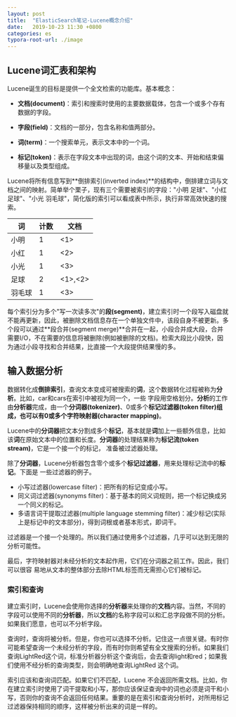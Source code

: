 ```yaml
---
layout: post
title:  "ElasticSearch笔记-Lucene概念介绍"
date:   2019-10-23 11:30 +0800
categories: es
typora-root-url: ./image
---
```


## Lucene词汇表和架构

Lucene诞生的目标是提供一个全文检索的功能库。基本概念：

- **文档(document)**：索引和搜索时使用的主要数据载体，包含一个或多个存有数据的字段。

- **字段(field)**：文档的一部分，包含名称和值两部分。

- **词(term)**：一个搜索单元，表示文本中的一个词。

- **标记(token)**：表示在字段文本中出现的词，由这个词的文本、开始和结束偏移量以及类型组成。

Lucene将所有信息写到**倒排索引(inverted index)**的结构中，倒排建立词与文档之间的映射。简单举个栗子，现有三个需要被索引的字段："小明 足球"、"小红 足球"、"小光 羽毛球"，简化版的索引可以看成表中所示，执行非常高效快速的搜索。

|  词   |  计数    |  文档    |
| ---- | ---- | ---- |
| 小明 |   1   |  <1>    |
| 小红 |   1   | <2> |
| 小光 |   1   | <3> |
| 足球 |   2   | <1>,<2> |
| 羽毛球 |   1   | <3> |

每个索引分为多个"写一次读多次"的**段(segment)**，建立索引时一个段写入磁盘就不能再更新，因此，被删除文档信息存在一个单独文件中，该段自身不被更新。多个段可以通过**段合并(segment merge)**合并在一起，小段合并成大段，合并需要I/O，不在需要的信息将被删除(例如被删除的文档)。检索大段比小段快，因为通过小段寻找和合并结果，比直接一个大段提供结果慢的多。

## 输入数据分析

数据转化成**倒排索引**，查询文本变成可被搜索的**词**，这个数据转化过程被称为**分析**。比如，car和cars在索引中被视为同一个，一些 字段用空格划分。**分析**的工作由**分析器**完成，由一个**分词器(tokenizer)**、0或多个**标记过滤器(token filter)**组成，也可以有0或多个字**符映射器(character mapping)**。

Lucene中的**分词器**把文本分割成多个**标记**，基本就是**词**加上一些额外信息，比如该**词**在原始文本中的位置和长度。**分词器**的处理结果称为**标记流(token stream)**，它是一个接一个的标记， 准备被过滤器处理。

除了**分词器**，Lucene分析器包含零个或多个**标记过滤器**，用来处理标记流中的**标记**。下面是 一些过滤器的例子。

- 小写过滤器(lowercase filter)：把所有的标记变成小写。
- 同义词过滤器(synonyms filter)：基于基本的同义词规则，把一个标记换成另一个同义的标记。
- 多语言词干提取过滤器(multiple language stemming filter)：减少标记(实际上是标记中的文本部分)，得到词根或者基本形式，即词干。

过滤器是一个接一个处理的。所以我们通过使用多个过滤器，几乎可以达到无限的分析可能性。

最后，字符映射器对未经分析的文本起作用，它们在分词器之前工作。因此，我们可以很容 易地从文本的整体部分去除HTML标签而无需担心它们被标记。

### 索引和查询

建立索引时，Lucene会使用你选择的**分析器**来处理你的**文档**内容。当然，不同的字段可以使用不同的**分析器**，所以**文档**的名称字段可以和汇总字段做不同的分析。如果我们愿意，也可以不分析字段。

查询时，查询将被分析。但是，你也可以选择不分析。记住这一点很关键。有时你可能希望查询一个未经分析的字段，而有时你则希望有全文搜索的分析。如果我们查询LightRed这个词，标准分析器分析这个查询后，会去查询light和red；如果我们使用不经分析的查询类型，则会明确地查询LightRed 这个词。

索引应该和查询词匹配。如果它们不匹配，Lucene 不会返回所需文档。比如，你在建立索引时使用了词干提取和小写，那你应该保证查询中的词也必须是词干和小写，否则你的查询不会返回任何结果。重要的是在索引和查询分析时，对所用标记过滤器保持相同的顺序，这样被分析出来的词是一样的。

